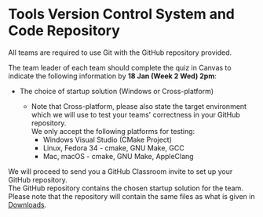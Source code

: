 <br>

# Tools Version Control System and Code Repository

All teams are required to use Git with the GitHub repository provided.

The team leader of each team should complete the quiz in Canvas to indicate the following information by **18 Jan (Week 2 Wed) 2pm**:

*   The choice of startup solution (Windows or Cross-platform)

    *   Note that Cross-platform, please also state the target environment which we will use to test your teams' correctness in your GitHub repository.  
        We only accept the following platforms for testing:
        *   Windows Visual Studio (CMake Project)
        *   Linux, Fedora 34 - cmake, GNU Make, GCC
        *   Mac, macOS - cmake, GNU Make, AppleClang

We will proceed to send you a GitHub Classroom invite to set up your GitHub repository.  
The GitHub repository contains the chosen startup solution for the team.  
Please note that the repository will contain the same files as what is given in [Downloads](Downloads).
